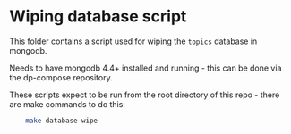 # Wiping database script

This folder contains a script used for wiping the `topics` database in mongodb.

Needs to have mongodb 4.4+ installed and running - this can be done via the dp-compose repository.

These scripts expect to be run from the root directory of this repo - there are make commands to do this:

```sh
    make database-wipe
```
